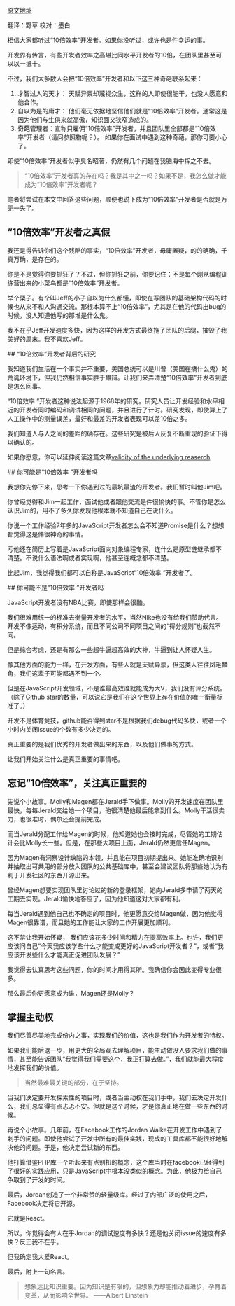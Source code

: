 [原文地址](http://thefullstack.xyz/10x-javascript-developer/)

翻译：野草 校对：墨白

相信大家都听过“10倍效率”开发者。如果你没听过，或许也是件幸运的事。

开发界有传言，有些开发者效率之高堪比同水平开发者的10倍，在团队里甚至可以以一抵十。

不过，我们大多数人会把“10倍效率”开发者和以下这三种奇葩联系起来：

1. 才智过人的天才： 天赋异禀却蔑视众生，这样的人即使很能干，也没人愿意和他合作。
2. 自以为是的庸才： 他们毫无依据地坚信他们就是“10倍效率”开发者。通常这是因为他们与生俱来就高傲，知识面又狭窄造成的。
3. 奇葩管理者：宣称只雇佣“10倍效率”开发者，并且团队里全部都是“10倍效率”开发者（请问参照物呢？）。 如果你在面试中遇到这种奇葩，那你可要小心了。

即使“10倍效率”开发者似乎臭名昭著，仍然有几个问题在我脑海中挥之不去。

>“10倍效率”开发者真的存在吗？我是其中之一吗？如果不是，我怎么做才能成为“10倍效率”开发者呢？

笔者将尝试在本文中回答这些问题，顺便也说下成为“10倍效率”开发者是否就是万无一失了。

## “10倍效率”开发者之真假

我还是得告诉你们这个残酷的事实，“10倍效率”开发者，毋庸置疑，的的确确，千真万确，是存在的。

你是不是觉得你要抓狂了？不过，但你抓狂之前，你要记住：不是每个刚从编程训练营出来的小菜鸟都是“10倍效率”开发者。

举个栗子。有个叫Jeff的小子自以为什么都懂，即使在写团队的基础架构代码的时候也从来不和人沟通交流。那根本算不上“10倍效率”，尤其是在他的代码出bug的时候，没人知道他写的那堆是什么鬼。

我不在乎Jeff开发速度多快，因为这样的开发方式最终拖了团队的后腿，摧毁了我美好的周末。我不喜欢Jeff。

## “10倍效率”开发者背后的研究

我知道我们生活在一个事实并不重要，美国总统可以是川普（美国在搞什么鬼）的荒诞环境下，但我仍然相信事实胜于雄辩。让我们来弄清楚“10倍效率”开发者到底是怎么回事。

“10倍效率 ”开发者这种说法起源于1968年的研究。研究人员让开发经验和水平相近的开发者同时编码和调试相同的问题，并且进行了计时。研究发现，即使算上了人工操作中的测量误差，最好和最差的开发者表现可以差10倍之多。

我们知道人与人之间的差距的确存在。这些研究是被后人反复不断重现的验证下得以确认的。

如果你愿意，你可以延伸阅读这篇文章[validity of the underlying reaserch](http://www.construx.com/10x_Software_Development/Origins_of_10X_%E2%80%93_How_Valid_is_the_Underlying_Research_/)

## 你可能是“10倍效率 ”开发者吗

我想你先停下来，思考一下你遇到过的最坑最渣的开发者。我们暂时叫他Jim吧。

你曾经觉得和Jim一起工作，面试他或者跟他交流是件很愉快的事。不管你是怎么认识Jim的，用不了多久你发现他根本就不知道自己在说什么。

你说一个工作经验7年多的JavaScript开发者怎么会不知道Promise是什么？想想都觉得这是件很神奇的事情。

亏他还在简历上写着是JavaScript面向对象编程专家，连什么是原型链继承都不清楚。不说什么语法啊或者实现啊，他甚至连概念都不清楚。

比起Jim，我觉得我们都可以自称是JavaScript“10倍效率 ”开发者了。

## 你可能不是“10倍效率 ”开发者吗

JavaScript开发者没有NBA比赛，即使那样会很酷。

我们很难用统一的标准去衡量开发者的水平，当然Nike也没有给我们赞助代言。开发不像运动，有积分系统，而且不同公司不同项目之间的“得分规则”也截然不同。

但是综合考虑，还是有那么一些超牛逼超高效的大神，牛逼到让人怀疑人生。

像其他方面的能力一样，在开发方面，有些人就是天赋异禀，但这类人往往凤毛麟角，我们这辈子可能都遇不到一个。

但是在JavaScript开发领域，不是谁最高效谁就能成为大V，我们没有评分系统。（除了Github star的数量，可以说它是我们在这个世界上存在价值的唯一衡量标准了。）

开发不是体育竞技，github能否得到star不是根据我们debug代码多快，或者一个小时内关闭issue的个数有多少决定的。

真正重要的是我们优秀的开发者做出来的东西，以及他们做事的方式。

让我们开始关注什么是真正重要的事情吧。

## 忘记“10倍效率”，关注真正重要的

先说个小故事。Molly和Magen都在Jerald手下做事。Molly的开发速度在团队里最快，每每Jerald交给她一个项目，他很清楚他最后能拿到什么。Molly干活很卖力，也很准时，偶尔还会提前完成。

而当Jerald分配工作给Magen的时候，他知道她也会按时完成，尽管她的工期估计会比Molly长一些。但是，在那些大项目上面，Jerald仍然更信任Magen。

因为Magen有洞察设计缺陷的本领，并且能在项目初期提出来。她能准确地识别并抽取出可共用的部分放入团队的公共基础库中，甚至会建议团队将那些她认为有利于开发社区的东西开源出来。

曾经Magen想要实现团队里讨论过的新的登录框架，她向Jerald多申请了两天的工期去实现。Jerald愉快地答应了，因为他知道这对大家都有利。

每当Jerald遇到他自己也不确定的项目时，他更愿意交给Magen做，因为他觉得Magen很靠谱，而且她的工作能让大家的工作开展更加顺利。

这不禁让我开始怀疑， 我们应该花多少时间和精力在提高效率上。也许，我们更应该问自己“今天我应该学些什么才能变成更好的JavaScript开发者？”，或者“我应该开发些什么才能真正促进团队发展？”

我觉得去认真思考这些问题，你的时间才用得其所。我确信你会因此变得专业很多。

那么最后你更愿意成为谁，Magen还是Molly？

## 掌握主动权

我们尽善尽美地完成份内之事，实现我们的价值，这也是我们作为开发者的特权。

如果我们能后退一步，用更大的全局观去理解项目，能主动做没人要求我们做的事情，甚至能告诉团队“我觉得我们需要这个，我正打算去做。”，我们就能最大程度地发挥我们的价值。

> 当然最难最关键的部分，在于坚持。

当我们决定要开发探索性的项目时，或者当主动权在我们手中，我们去决定开发什么，我们总显得有点忐忑不安。但就是这个时候，才是你真正地在做一些东西的时候。

再说个小故事。几年前，在Facebook工作的Jordan Walke在开发工作中遇到了刺手的问题。即使他尝试了开发中所有的最佳实践，现成的工具库都不能很好地解决他的问题。于是，他决定尝试新的东西。

他打算借鉴PHP库一个听起来有点别扭的概念，这个库当时在facebook已经得到了很好的实践应用，只是JavaScript中根本没类似的概念。为此，他极力给自己争取到了开发的时间。

最后，Jordan创造了一个非常赞的轻量级库。经过了内部广泛的使用之后，Facebook决定将它开源。

它就是React。

所以，你觉得会有人在乎Jordan的调试速度有多快？还是他关闭issue的速度有多快？反正我不在乎。

但我确定我大爱React。

最后，附上一句名言。

> 想象远比知识重要。因为知识是有限的，但想象力却能推动着进步，孕育着变革，从而影响全世界。 ——Albert Einstein
